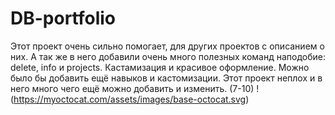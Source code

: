 # DB-portfolio
Этот проект очень сильно помогает, для других проектов с описанием о них.
А так же в него добавили очень много полезных команд наподобие: delete, info и projects.
Кастамизация и красивое оформление.
Можно было бы добавить ещё навыков и кастомизации.
Этот проект неплох и в него много чего ещё можно добавить и изменить. (7-10)
!(https://myoctocat.com/assets/images/base-octocat.svg)

